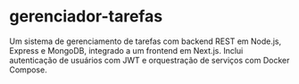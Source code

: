 # gerenciador-tarefas
Um sistema de gerenciamento de tarefas com backend REST em Node.js, Express e MongoDB, integrado a um frontend em Next.js. Inclui autenticação de usuários com JWT e orquestração de serviços com Docker Compose.
